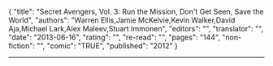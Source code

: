 {
"title": "Secret Avengers, Vol. 3: Run the Mission, Don't Get Seen, Save the World",
"authors": "Warren Ellis,Jamie McKelvie,Kevin Walker,David Aja,Michael Lark,Alex Maleev,Stuart Immonen",
"editors": "",
"translator": "",
"date": "2013-06-16",
"rating": "",
"re-read": "",
"pages": "144",
"non-fiction": "",
"comic": "TRUE",
"published": "2012"
}

---
